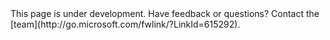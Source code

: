 <div class="alert alert-danger">
   This page is under development. Have feedback or questions? Contact the [team](http://go.microsoft.com/fwlink/?LinkId=615292).
</div>
